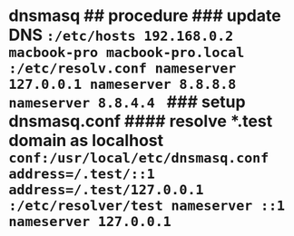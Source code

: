 # dnsmasq ## procedure ### update DNS ```:/etc/hosts 192.168.0.2 macbook-pro macbook-pro.local ``` ```:/etc/resolv.conf nameserver 127.0.0.1 nameserver 8.8.8.8 nameserver 8.8.4.4 ``` ### setup dnsmasq.conf #### resolve **\*.test** domain as localhost ```conf:/usr/local/etc/dnsmasq.conf address=/.test/::1 address=/.test/127.0.0.1 ``` ```:/etc/resolver/test nameserver ::1 nameserver 127.0.0.1 ```
